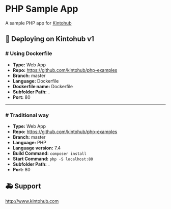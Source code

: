 # PHP Sample App

A sample PHP app for [Kintohub](http://kintohub.com)

## :rocket: Deploying on Kintohub v1

### # Using Dockerfile 

- **Type:** Web App
- **Repo:** https://github.com/kintohub/php-examples
- **Branch:** master
- **Language:** Dockerfile
- **Dockerfile name:** Dockerfile
- **Subfolder Path:** `.`
- **Port:** 80


<hr>

### # Traditional way

- **Type:** Web App
- **Repo:** https://github.com/kintohub/php-examples
- **Branch:** master
- **Language:** PHP
- **Language version:** 7.4
- **Build Command:** `composer install`
- **Start Command:** `php -S localhost:80`
- **Subfolder Path:** `.`
- **Port:** 80

## :ambulance: Support

http://www.kintohub.com
